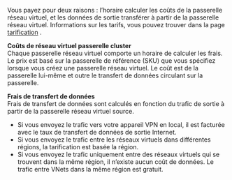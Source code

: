 Vous payez pour deux raisons : l’horaire calculer les coûts de la passerelle réseau virtuel, et les données de sortie transférer à partir de la passerelle réseau virtuel. Informations sur les tarifs, vous pouvez trouver dans la page [tarification](https://azure.microsoft.com/pricing/details/vpn-gateway) .

**Coûts de réseau virtuel passerelle cluster**<br>Chaque passerelle réseau virtuel comporte un horaire de calculer les frais. Le prix est basé sur la passerelle de référence (SKU) que vous spécifiez lorsque vous créez une passerelle réseau virtuel. Le coût est de la passerelle lui-même et outre le transfert de données circulant sur la passerelle.

**Frais de transfert de données**<br>Frais de transfert de données sont calculés en fonction du trafic de sortie à partir de la passerelle réseau virtuel source.

- Si vous envoyez le trafic vers votre appareil VPN en local, il est facturée avec le taux de transfert de données de sortie Internet.
- Si vous envoyez le trafic entre les réseaux virtuels dans différentes régions, la tarification est basée la région.
- Si vous envoyez le trafic uniquement entre des réseaux virtuels qui se trouvent dans la même région, il n’existe aucun coût de données. Le trafic entre VNets dans la même région est gratuit.